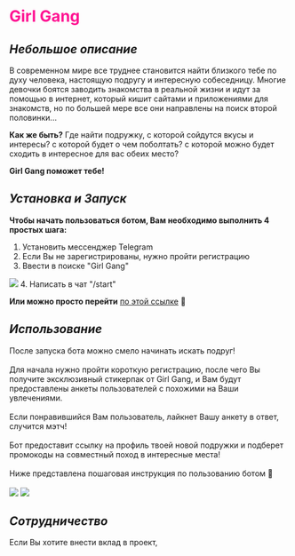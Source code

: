 # <span style="color:DeepPink">Girl Gang</span>
## *Небольшое описание* 
В современном мире все труднее становится найти близкого тебе по духу человека, настоящую подругу и интересную собеседницу. 
Многие девочки боятся заводить знакомства в реальной жизни и идут за помощью в интернет, который кишит сайтами и приложениями для знакомств, но по большей мере все они направлены на поиск второй половинки...<br/>  

  **Как же быть?** Где найти подружку, с которой сойдутся вкусы и интересы? с которой будет о чем поболтать? с которой можно будет сходить в интересное для вас обеих место?<br/>    
  
  **Girl Gang поможет тебе!**

## *Установка и Запуск*
**Чтобы начать пользоваться ботом, Вам необходимо выполнить 4 простых шага:**
1. Установить мессенджер Telegram
2. Если Вы не зарегистрированы, нужно пройти регистрацию
3. Ввести в поиске "Girl Gang"
<image src="https://github.com/AriGasper/Girl-Gang-Bot/blob/master/изображение_2023-12-19_045813435.png">
4. Написать в чат "/start"
   
**Или можно просто перейти** [по этой ссылке](https://t.me/Girl_Gang_Bot) :sparkling_heart:

## *Использование*
После запуска бота можно смело начинать искать подруг!<br/>  
Для начала нужно пройти короткую регистрацию, после чего Вы получите эксклюзивный стикерпак от Girl Gang, и Вам будут предоставлены анкеты пользователей с похожими на Ваши увлечениями.<br/>  
Если понравившийся Вам пользователь, лайкнет Вашу анкету в ответ, случится мэтч!<br/>  
Бот предоставит ссылку на профиль твоей новой подружки и подберет промокоды на совместный поход в интересные места!<br/>  
Ниже представлена пошаговая инструкция по пользованию ботом :sparkling_heart:<br/>  
<image src="https://github.com/AriGasper/Girl-Gang-Bot/blob/master/11.png">
<image src="https://github.com/AriGasper/Girl-Gang-Bot/blob/main/2.png">

## *Сотрудничество*
Если Вы хотите внести вклад в проект, 
